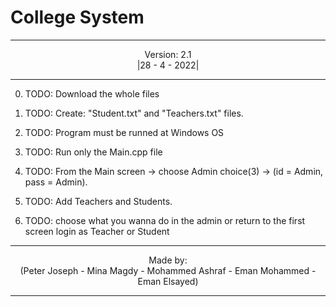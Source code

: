 # College System

--------------------------------------------------------------------------------------------------------------------------------

<p align="center"> Version: 2.1<br>|28 - 4 - 2022|</p>

--------------------------------------------------------------------------------------------------------------------------------
0) TODO: Download the whole files

1) TODO: Create: "Student.txt" and "Teachers.txt" files.

2) TODO: Program must be runned at Windows OS

3) TODO: Run only the Main.cpp file

4) TODO: From the Main screen -> choose Admin choice(3) -> (id = Admin, pass = Admin).

5) TODO: Add Teachers and Students.

6) TODO: choose what you wanna do in the admin or return to the first screen login as Teacher or Student

--------------------------------------------------------------------------------------------------------------------------------

<p align="center"> Made by: <br>(Peter Joseph - Mina Magdy - Mohammed Ashraf - Eman Mohammed - Eman Elsayed)</p>

--------------------------------------------------------------------------------------------------------------------------------
